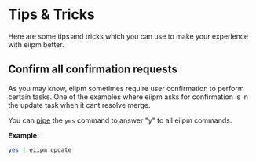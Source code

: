 # Tips & Tricks

Here are some tips and tricks which you can use to make your experience with eiipm better.

## Confirm all confirmation requests

As you may know, eiipm sometimes require user confirmation to perform certain tasks. One of the examples where eiipm asks for confirmation is in the update task when it cant resolve merge.

You can [pipe](https://www.baeldung.com/linux/pipe-output-to-function#introduction) the `yes` command to answer "y" to all eiipm commands.

**Example:**

```bash
yes | eiipm update
```
